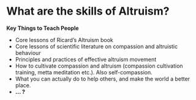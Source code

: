 # What are the skills of Altruism?



**Key Things to Teach People**

* Core lessons of Ricard’s Altruism book
* Core lessons of scientific literature on compassion and altruistic behaviour
* Principles and practices of effective altruism movement
* How to cultivate compassion and altruism \(compassion cultivation training, metta meditation etc.\). Also self-compassion.
* What you can actually do to help others, and make the world a better place.
* **... ?**

